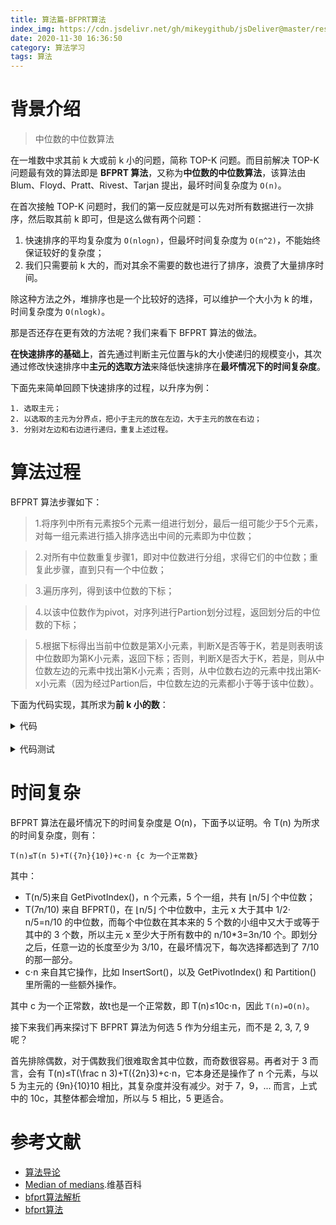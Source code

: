 ```yaml
---
title: 算法篇-BFPRT算法
index_img: https://cdn.jsdelivr.net/gh/mikeygithub/jsDeliver@master/resource/img/bfprt-logo.png
date: 2020-11-30 16:36:50
category: 算法学习
tags: 算法
---
```



# 背景介绍

>中位数的中位数算法

在一堆数中求其前 k 大或前 k 小的问题，简称 TOP-K 问题。而目前解决 TOP-K 问题最有效的算法即是 **BFPRT 算法**，又称为**中位数的中位数算法**，该算法由 Blum、Floyd、Pratt、Rivest、Tarjan 提出，最坏时间复杂度为 `O(n)`。

在首次接触 TOP-K 问题时，我们的第一反应就是可以先对所有数据进行一次排序，然后取其前 k 即可，但是这么做有两个问题：

1. 快速排序的平均复杂度为 `O(nlogn)`，但最坏时间复杂度为 `O(n^2)`，不能始终保证较好的复杂度；
2. 我们只需要前 k 大的，而对其余不需要的数也进行了排序，浪费了大量排序时间。

除这种方法之外，堆排序也是一个比较好的选择，可以维护一个大小为 k 的堆，时间复杂度为 `O(nlogk)`。

那是否还存在更有效的方法呢？我们来看下 BFPRT 算法的做法。

**在快速排序的基础上**，首先通过判断主元位置与k的大小使递归的规模变小，其次通过修改快速排序中**主元的选取方法**来降低快速排序在**最坏情况下的时间复杂度**。

下面先来简单回顾下快速排序的过程，以升序为例：

````
1. 选取主元；
2. 以选取的主元为分界点，把小于主元的放在左边，大于主元的放在右边；
3. 分别对左边和右边进行递归，重复上述过程。
````

# 算法过程

BFPRT 算法步骤如下：

>1.将序列中所有元素按5个元素一组进行划分，最后一组可能少于5个元素，对每一组元素进行插入排序选出中间的元素即为中位数；
 
>2.对所有中位数重复步骤1，即对中位数进行分组，求得它们的中位数；重复此步骤，直到只有一个中位数；
 
>3.遍历序列，得到该中位数的下标；
 
>4.以该中位数作为pivot，对序列进行Partion划分过程，返回划分后的中位数的下标；
 
>5.根据下标得出当前中位数是第X小元素，判断X是否等于K，若是则表明该中位数即为第K小元素，返回下标；否则，判断X是否大于K，若是，则从中位数左边的元素中找出第K小元素；否则，从中位数右边的元素中找出第K-x小元素（因为经过Partion后，中位数左边的元素都小于等于该中位数）。


下面为代码实现，其所求为**前 k 小的数**：

<details>
  <summary><span>代码</span></summary>
  <br>


```cgo
#include <iostream>
using namespace std;
 
// 插入排序  
void insertSort(int R[], int low, int high) {
	int i, j, tmp;
	for (i = low + 1; i <= high; ++i) {
		tmp = R[i];
		j = i - 1;
		while (j >= low && R[j] > tmp) {
			R[j + 1] = R[j];
			--j;
		}
		R[j + 1] = tmp;
	}
}
 
// 递归寻找中位数的中位数  
int FindMid(int R[], int low, int high) {
	// 只有一个元素
	if (low == high) {
		return R[low];
	}
	int i, k;
	// 将序列划分为5个元素一组，分别求取中位数
	for (i = low; i + 4 <= high; i += 5) {
		insertSort(R, i, i + 4);
		k = i - low;
		// 将中位数交换到前面
		swap(R[low + k / 5], R[i + 2]);
	}
	int n = high - i + 1;
	// 最后一组不足5个元素
	if (n > 0) {
		insertSort(R, i, high);
		k = i - low;
		swap(R[low + k / 5], R[i + n / 2]);
	}
	k = k / 5;
	// 只有一个中位数
	if (k == 0) {
		return R[low];
	}
	return FindMid(R, low, low + k);
}
 
// 寻找中位数的所在位置  
int FindId(int R[], int low, int high, int median) {
	for (int i = low; i <= high; ++i) {
		if (median == R[i]) {
			return i;
		}
	}
	return -1;
}
 
//进行划分过程  
int Partion(int R[], int low, int high, int index) {
	if (low <= high) {
		// 将中位数与第1个元素交换
		swap(R[index], R[low]);
		int tmp = R[low];
		int i = low, j = high;
		// 将小于中位数的元素交换到中位数的左边，大于中位数的元素交换到中位数的右边
		while (i != j) {
			while (j > i&&R[j] >= tmp) {
				--j;
			}
			R[i] = R[j];
			while (i < j&&R[i] <= tmp) {
				++i;
			}
			R[j] = R[i];
		}
		R[i] = tmp;
		return i;
	}
	return -1;
}
 
int BFPTR(int R[], int low, int high, int K){
	// 中位数
	int median = FindMid(R, low, high);
	// 中位数下标
	int index = FindId(R, low, high, median);
	// 划分，得到中位数新的下标
	int newIndex = Partion(R, low, high, index);
	// 中位数在当前序列[low..high]中的位置
	int rank = newIndex - low + 1;
	if (rank == K) {
		// 中位数是第K小元素
		// 左边的K个元素（包括中位数）为Top-K
		// 返回中位数下标
		return newIndex;
	}
	else if (rank > K) {
		return BFPTR(R, low, newIndex - 1, K);
	}
	return BFPTR(R, newIndex + 1, high, K - rank);
}
```


</details>

<br>

<details>
  <summary><span>代码测试</span></summary>
  <br>

```cgo
int main(int argc, char** argv)
{
    const int N = 12;
    int i;
    int R[] = { 12, 1, 8, 10, 6, 2, 5, 9, 11, 3, 4, 7 };
    cout << "原始数据：";
    for (i = 0; i < N; ++i)
    {
        cout << R[i] << " ";
    }
    cout << endl << endl;
    int K, index;
    int R1[N];
    for (int t = 1; t <= 12; ++t)
    {
        K = t;
        for (i = 0; i < N; ++i)
        {
            R1[i] = R[i];
        }
        index = BFPTR(R1, 0, N - 1, K);
        cout << "处理后的数据：";
        for (i = 0; i < N; ++i)
        {
            cout << R1[i] << " ";
        }
        cout << endl;
        cout << "第" << K << "小元素：" << R1[index] << endl;
        cout << "Top-" << K << " 的数据：";
        // 对Top-K元素进行排序，方便查看
        insertSort(R1, index - K + 1, index);
        for (i = index - K + 1; i <= index; ++i)
        {
            cout << R1[i] << " ";
        }
        cout << endl << endl;
    }
    return 0;
}
```

运行如下：

```
原始数据：12 1 8 10 6 2 5 9 11 3 4 7
 
处理后的数据：1 2 3 4 6 5 7 12 9 11 10 8
第1小元素：1
Top-1 的数据：1
 
处理后的数据：1 2 3 4 6 5 7 12 9 11 10 8
第2小元素：2
Top-2 的数据：1 2
 
处理后的数据：1 2 3 4 6 5 7 12 9 11 10 8
第3小元素：3
Top-3 的数据：1 2 3
 
处理后的数据：3 2 1 4 6 5 7 12 9 11 10 8
第4小元素：4
Top-4 的数据：1 2 3 4
 
处理后的数据：3 2 1 4 5 6 7 12 9 11 10 8
第5小元素：5
Top-5 的数据：1 2 3 4 5
 
处理后的数据：3 2 1 4 5 6 7 12 9 11 10 8
第6小元素：6
Top-6 的数据：1 2 3 4 5 6
 
处理后的数据：1 5 4 6 3 2 7 12 9 11 10 8
第7小元素：7
Top-7 的数据：1 2 3 4 5 6 7
 
处理后的数据：1 5 4 6 3 2 7 8 9 10 11 12
第8小元素：8
Top-8 的数据：1 2 3 4 5 6 7 8
 
处理后的数据：1 5 4 6 3 2 7 8 9 10 11 12
第9小元素：9
Top-9 的数据：1 2 3 4 5 6 7 8 9
 
处理后的数据：1 5 4 6 3 2 7 8 9 10 11 12
第10小元素：10
Top-10 的数据：1 2 3 4 5 6 7 8 9 10
 
处理后的数据：1 5 4 6 3 2 7 8 9 10 11 12
第11小元素：11
Top-11 的数据：1 2 3 4 5 6 7 8 9 10 11
 
处理后的数据：1 5 4 6 3 2 7 8 9 10 11 12
第12小元素：12
Top-12 的数据：1 2 3 4 5 6 7 8 9 10 11 12
```

</details>



# 时间复杂

BFPRT 算法在最坏情况下的时间复杂度是 O(n)，下面予以证明。令 T(n) 为所求的时间复杂度，则有：

`T(n)≤T(n 5)+T({7n}{10})+c⋅n {c 为一个正常数}`

其中：

- T(n/5)来自 GetPivotIndex()，n 个元素，5 个一组，共有 ⌊n/5⌋ 个中位数；
- T(7n/10) 来自 BFPRT()，在 ⌊n/5⌋ 个中位数中，主元 x 大于其中 1/2⋅ n/5=n/10 的中位数，而每个中位数在其本来的 5 个数的小组中又大于或等于其中的 3 个数，所以主元 x 至少大于所有数中的 n/10\*3=3n/10 个。即划分之后，任意一边的长度至少为 3/10，在最坏情况下，每次选择都选到了 7/10 的那一部分。
- c⋅n 来自其它操作，比如 InsertSort()，以及 GetPivotIndex() 和 Partition() 里所需的一些额外操作。

其中 c 为一个正常数，故t也是一个正常数，即 T(n)≤10c⋅n，因此 `T(n)=O(n)`。

接下来我们再来探讨下 BFPRT 算法为何选 5 作为分组主元，而不是 2, 3, 7, 9 呢？

首先排除偶数，对于偶数我们很难取舍其中位数，而奇数很容易。再者对于 3 而言，会有 T(n)≤T(\frac n 3)+T({2n}3)+c⋅n，它本身还是操作了 n 个元素，与以 5 为主元的 {9n}{10}10 相比，其复杂度并没有减少。对于 7，9，... 而言，上式中的 10c，其整体都会增加，所以与 5 相比，5 更适合。

# 参考文献

- [算法导论]()
- [Median of medians](https://en.wikipedia.org/wiki/Median_of_medians).维基百科
- [bfprt算法解析](https://blog.csdn.net/qq_40938077/article/details/81213820)
- [bfprt算法](https://blog.csdn.net/softimite_zifeng/article/details/77103544)


 